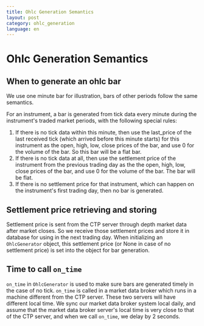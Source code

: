 ```yaml
---
title: Ohlc Generation Semantics
layout: post
category: ohlc_generation
language: en
---
```


# Ohlc Generation Semantics

## When to generate an ohlc bar
We use one minute bar for illustration, bars of other periods follow the same semantics.

For an instrument, a bar is generated from tick data every minute during the instrument's traded market periods, with the following special rules:

 1. If there is no tick data within this minute, then use the last_price of the last received tick (which arrived before this minute starts) for this instrument as the open, high, low, close prices of the bar, and use 0 for the volume of the bar. So this bar will be a flat bar.
 2. If there is no tick data at all, then use the settlement price of the instrument from the previous trading day as the the open, high, low, close prices of the bar, and use 0 for the volume of the bar. The bar will be flat.
 3. If there is no settlement price for that instrument, which can happen on the instrument's first trading day, then no bar is generated.

## Settlement price retrieving and storing
Settlement price is sent from the CTP server through depth market data after market closes. So we receive those settlement prices and store it in database for using in the next trading day. When initializing an `OhlcGenerator` object, this settlement price (or None in case of no settlement price) is set into the object for bar generation.

## Time to call  `on_time`
`on_time` in `OhlcGenerator` is used to make sure bars are generated timely in the case of no tick. `on_time` is called in a market data broker which runs in a machine different from the CTP server. These two servers will have different local time. We sync our market data broker system local daily, and assume that the market data broker server's local time is very close to that of the CTP server, and when we call `on_time`, we delay by 2 seconds.
